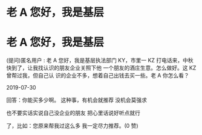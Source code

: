 # 老 A 您好，我是基层

# 老 A 您好，我是基层

(提问)匿名用户 : 老 A 您好，我是基层执法部门 KY，市里一 KZ 打电话来，中秋快到了，让我找认识的朋友企业关照下他 一个朋友的酒庄生意。怎么做好。这 KZ 曾帮过我，但自己认 识的企业不多，想着自己出钱去买一些。老 A 你怎么看？

2019-07-30

回答：你能买多少啊。 这种事，有机会就推荐 没机会莫强求

也不要实话实说自己没企业的朋友 把心里话说好听点就行

了，比如：您原来帮我过这么多 我一定尽力推荐。(0 赞)